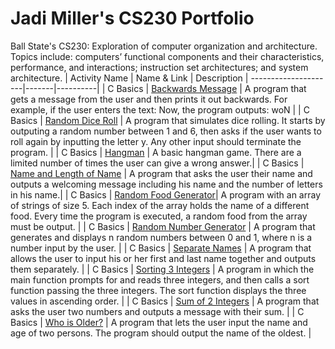 # Jadi Miller's CS230 Portfolio
Ball State's CS230: Exploration of computer organization and architecture. Topics include: computers’ functional components and their characteristics, performance, and interactions; instruction set architectures; and system architecture.
| Activity Name | Name & Link | Description |
---------------------|-------|----------|
| C Basics | [Backwards Message](https://github.com/jadimiller/CS230-Miller/blob/main/c_basics/backwards_message.c) | A program that gets a message from the user and then prints it out backwards. For example, if the user enters the text: Now, the program outputs: woN |
| C Basics | [Random Dice Roll](https://github.com/jadimiller/CS230-Miller/blob/main/c_basics/dice_roll.c) | A program that simulates dice rolling. It starts by outputing a random number between 1 and 6, then asks if the user wants to roll again by inputting the letter y. Any other input should terminate the program. |
| C Basics | [Hangman](https://github.com/jadimiller/CS230-Miller/blob/main/c_basics/hangman.c) | A basic hangman game. There are a limited number of times the user can give a wrong answer.|
| C Basics | [Name and Length of Name](https://github.com/jadimiller/CS230-Miller/blob/main/c_basics/name_and_length_of_name.c) | A program that asks the user their name and outputs a welcoming message including his name and the number of letters in his name.|
| C Basics | [Random Food Generator](https://github.com/jadimiller/CS230-Miller/blob/main/c_basics/random_food.c)| A program with an array of strings of size 5. Each index of the array holds the name of a different food. Every time the program is executed, a random food from the array must be output. |
| C Basics | [Random Number Generator](https://github.com/jadimiller/CS230-Miller/blob/main/c_basics/random_numbers.c) | A program that generates and displays n random numbers between 0 and 1, where n is a number input by the user. |
| C Basics | [Separate Names](https://github.com/jadimiller/CS230-Miller/blob/main/c_basics/separate_names.c) | A program that allows the user to input his or her first and last name together and outputs them separately. |
| C Basics | [Sorting 3 Integers](https://github.com/jadimiller/CS230-Miller/blob/main/c_basics/sort_3_integers.c) | A program in which the main function prompts for and reads three integers, and then calls a sort function passing the three integers. The sort function displays the three values in ascending order. |
| C Basics | [Sum of 2 Integers](https://github.com/jadimiller/CS230-Miller/blob/main/c_basics/sum_of_2_numbers.c) | A program that asks the user two numbers and outputs a message with their sum. |
| C Basics | [Who is Older?](https://github.com/jadimiller/CS230-Miller/blob/main/c_basics/who_is_older.c) | A program that lets the user input the name and age of two persons. The program should output the name of the oldest. |
